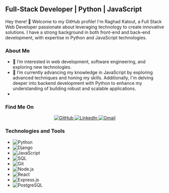 ## Full-Stack Developer | Python | JavaScript

Hey there! 👋 Welcome to my GitHub profile! I'm Raghad Katout, a Full Stack Web Developer passionate about leveraging technology to create innovative solutions. I have a strong background in both front-end and back-end development, with expertise in Python and JavaScript technologies.

### About Me
- 👀 I’m interested in web development, software engineering, and exploring new technologies.
- 🌱 I’m currently advancing my knowledge in JavaScript by exploring advanced techniques and honing my skills. Additionally, I'm delving deeper into backend development with Python to enhance my understanding of building robust and scalable applications.
- 
### Find Me On
<p align="center">
  <a href="https://github.com/Raghadkatout08" target="_blank">
    <img src="https://img.shields.io/badge/GitHub-%2312100E.svg?&style=for-the-badge&logo=Github&logoColor=white" alt="GitHub"/>
  </a>
  <a href="https://www.linkedin.com/in/raghad-katout-263949211/" target="_blank">
    <img src="https://img.shields.io/badge/LinkedIn-%2312100E.svg?&style=for-the-badge&logo=linkedin&logoColor=blue" alt="LinkedIn"/>
  </a>
  <a href="mailto:raghadkatout67@gmail.com" target="_blank">
    <img src="https://img.shields.io/badge/Gmail-%2312100E.svg?&style=for-the-badge&logo=gmail&logoColor=red" alt="Gmail"/>
  </a>
</p>


### Technologies and Tools
- ![Python](https://img.shields.io/badge/-Python-000?&logo=Python)
- ![Django](https://img.shields.io/badge/Django-092E20?style=for-the-badge&logo=django&logoColor=green)
- ![JavaScript](https://img.shields.io/badge/-JavaScript-000?&logo=JavaScript)
- ![SQL](https://img.shields.io/badge/-SQL-000?&logo=MySQL)
- ![Git](https://img.shields.io/badge/-Git-000?&logo=Git)
- ![Node.js](https://img.shields.io/badge/-Node.js-000?&logo=node.js)
- ![React](https://img.shields.io/badge/-React-000?&logo=React)
- ![Express.js](https://img.shields.io/badge/-Express.js-000?&logo=express)
- ![PostgreSQL](https://img.shields.io/badge/-PostgreSQL-000?&logo=postgresql)
